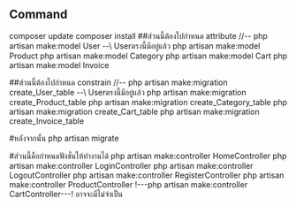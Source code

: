 ## Command
composer update
composer install
##ส่วนนี้ต้องไปกำหนด attribute 
//-- php artisan make:model User --\\ Userตรงนี้มีอยู่แล้ว
php artisan make:model Product
php artisan make:model Category
php artisan make:model Cart
php artisan make:model Invoice

##ส่วนนี้ต้องไปกำหนด constrain
//-- php artisan make:migration create_User_table --\\ Userตรงนี้มีอยู่แล้ว
php artisan make:migration create_Product_table
php artisan make:migration create_Category_table
php artisan make:migration create_Cart_table
php artisan make:migration create_Invoice_table

#หลังจากนั้น
php artisan migrate

#ส่วนนี้คือกำหนดฟังชั่นให้ทำงานได้
php artisan make:controller HomeController
php artisan make:controller LoginController
php artisan make:controller LogoutController
php artisan make:controller RegisterController
php artisan make:controller ProductController
!---php artisan make:controller CartController---! อาจจะมีไม่จำเป็น


